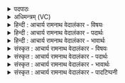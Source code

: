 <details><summary>पदपाठः</summary>

सो꣣मा꣡ना꣢म्। स्व꣡र꣢꣯णम्। कृ꣣णुहि꣢। ब्र꣣ह्मणः। पते। कक्षी꣡व꣢न्तम्। यः। औ꣣शिजः꣢। १३९।
</details>

<details><summary>अधिमन्त्रम् (VC)</summary>

- इन्द्रः
- मेधातिथिः काण्वः
- गायत्री
- षड्जः
- ऐन्द्रं काण्डम्
</details>

<details><summary>हिन्दी : आचार्य रामनाथ वेदालंकार - विषयः</summary>

अगले मन्त्र में वेदादि के अधिपति इन्द्र परमेश्वर से प्रार्थना की गयी है।
</details>

<details><summary>हिन्दी : आचार्य रामनाथ वेदालंकार - पदार्थः</summary>

पदार्थान्वयभाषाः -  हे (ब्रह्मणःपते) वेद, ब्रह्माण्ड और सकल ऐश्वर्य के स्वामिन् इन्द्र जगदीश्वर ! (यः) जो मैं (औशिजः) मेधावी आचार्य का विद्यापुत्र हूँ, उस (कक्षीवन्तम्) मुझ क्रियावान् को (सोमानाम्) ज्ञानों का (स्वरणम्) प्रकाश करनेवाला तथा उपदेश करनेवाला (कृणुहि) बना दीजिए ॥५॥ इस मन्त्र की यास्काचार्य ने निरु० ६।१० में व्याख्या की है ॥
</details>

<details><summary>हिन्दी : आचार्य रामनाथ वेदालंकार - भावार्थः</summary>

भावार्थभाषाः -  गुरुकुल में विद्या पढ़कर आचार्य का विद्यापुत्र होकर मैं विद्या के अनुरूप कर्म कर रहा हूँ, ऐसे मुझको हे परमेश्वर ! आप विद्या का प्रकाशक और उपदेशक बना दीजिए, जिससे मैं भी सत्पात्रों को विद्यादान करूँ ॥५॥ विवरणकार माधव, भरतस्वामी और सायणाचार्य ने यहाँ औशिजः से उशिक् नामक माता का पुत्र कक्षीवान् ऋषि कल्पित किया है और दीर्घतमा को उसका पिता बताया है। लुप्तोपमा मानकर यह व्याख्यान किया है कि उशिक् माता के पुत्र कक्षीवान् ऋषि के समान मुझे कीर्तिमान् कर दीजिए। विचार करने पर यह यथार्थ प्रतीत नहीं होता, क्योंकि वेदों के सृष्टि के आदि में परमेश्वर द्वारा प्रोक्त होने से उनमें परवर्ती इतिहास नहीं हो सकता ॥५॥
</details>

<details><summary>संस्कृत : आचार्य रामनाथ वेदालंकार - विषयः</summary>

अथ वेदादीनां पतिरिन्द्रः प्रार्थ्यते।
</details>

<details><summary>संस्कृत : आचार्य रामनाथ वेदालंकार - पदार्थः</summary>

पदार्थान्वयभाषाः -  हे (ब्रह्मणस्पते) ब्रह्मणो वेदस्य ब्रह्माण्डस्य सकलैश्वर्यस्य वा स्वामिन् इन्द्र२ जगदीश्वर ! षष्ठ्याः पतिपुत्रपृष्ठपारपदपयस्पोषेषु।’ अ० ८।३।५३ इति विसर्जनीयस्य सत्वम्। (यः) योऽहम् (औशिजः३) यः सर्वा विद्या वष्टि कामयते स उशिग् मेधावी आचार्यः तस्य विद्यापुत्रः, अस्मि। उशिज इति मेधाविनामसु पठितम्। निघं० ३।१५। तम् (कक्षीवन्तम्) कक्षयोः बाहुमूलयोः भवा क्रिया कक्ष्या (तद्वन्तं) सदा क्रियावन्तं माम् (सोमानाम्) ज्ञानानाम्। षू प्रेरणे। सूयन्ते प्रेर्यन्ते गुरुणा शिष्ये इति सोमाः ज्ञानानि। (स्वरणम्४) प्रकाशनवन्तम् उपदेष्टारं वा। स्वृ शब्दोपतापयोः धातोः कृत्यल्युटो बहुलम्।’ अ० ३।३।११३ इति कर्तरि ल्युट्। (कृणुहि) कुरु। कृवि हिंसाकरणयोश्च इति धातोः उतश्च प्रत्ययाच्छन्दो वा वचनम्।’ अ० ६।४।१०६ वा० अनेन वार्तिकेन विकल्पाद् हेर्लोपो न भवति ॥५॥५ मन्त्रमेतं यास्काचार्य एवं व्याख्यातवान्—सोमानां सोतारं प्रकाशनवन्तं कुरु ब्रह्मणस्पते। कक्षीवन्तम् इव य औशिजः। कक्षीवान्, कक्ष्यावान्, औशिज उशिजः पुत्रः। उशिक् वष्टेः कान्तिकर्मणः। अपि त्वयं मनुष्यकक्ष एवाभिप्रेतः स्यात्। तं सोमानां सोतारं मां प्रकाशनवन्तं कुरु ब्रह्मणस्पते। निरु० ६।१०।
</details>

<details><summary>संस्कृत : आचार्य रामनाथ वेदालंकार - भावार्थः</summary>

भावार्थभाषाः -  गुरुकुले विद्यामधीत्य गुरोर्विद्यापुत्रो भूत्वा विद्यानुरूपं कर्म कुर्वाणोऽहमस्मि। तादृशं मां हे परमेश्वर ! त्वं विद्यायाः प्रकाशकम् उपदेष्टारं च कुरु, येनाहमपि सत्पात्रेभ्यो विद्यादानं कुर्याम् ॥५॥ अत्र विवरणकृता माधवेन, भरतस्वामिना, सायणाचार्येण च औशिजः इत्यनेन उशिङ्नाम्न्या मातुः पुत्रः कक्षीवान्नाम ऋषिर्गृहीतः, यस्य दीर्घतमाः पिता बभूव। लुप्तोपमां च स्वीकृत्य इव शब्दमध्याहृत्य, तं कक्षीवन्तमिव मां कीर्तिमन्तं कुरु इति व्याख्यातम्। तन्न विचारसहम्, वेदानां सृष्ट्यादौ परमेश्वरप्रोक्तत्वेन तत्र पश्चाद्वर्तिन इतिहासस्यासंभवात् ॥
</details>

<details><summary>संस्कृत : आचार्य रामनाथ वेदालंकार - पादटिप्पनी</summary>

टिप्पणी:   १. ऋ० १।१८।१, देवता ब्रह्मणस्पतिः। य० ३।२८, देवता बृहस्पतिः। उभयत्र सोमानम् इति पाठः। साम० १४६३। २. इन्द्रदेवताकत्वाद् ऋचः, ब्रह्मणस्पते इति इन्द्रस्यैव विशेषणं बोध्यम्। ३. यः सर्वा विद्या वष्टि स उशिक्, तस्य विद्यापुत्र इव इति य० ३।२८ भाष्ये द०। ४. (स्वरणम्) यः स्वरति शब्दार्थसम्बन्धानुपदिशति तम्—इति ऋ० १।१८।१ भाष्ये द०। स्वृ शब्दोपतापयोरित्येतस्यैतद् रूपम्। शब्दयितारं स्तुतीनामुच्चारयितारम्—इति वि०। शब्दवन्तं कीर्तिमन्तम्—इति भ०। देवेषु प्रकाशनवन्तम्—इति सा०। ५. दयानन्दर्षिणा मन्त्रोऽयमृग्भाष्ये यजुर्भाष्ये च हे परमेश्वर ! योऽहं विद्यावतः पुत्र इवास्मि तं मां प्रशस्तशिल्पविद्यावन्तं सर्वविद्याप्रवक्तारं च कुरु इत्यादिविषये व्याख्यातः।
</details>
